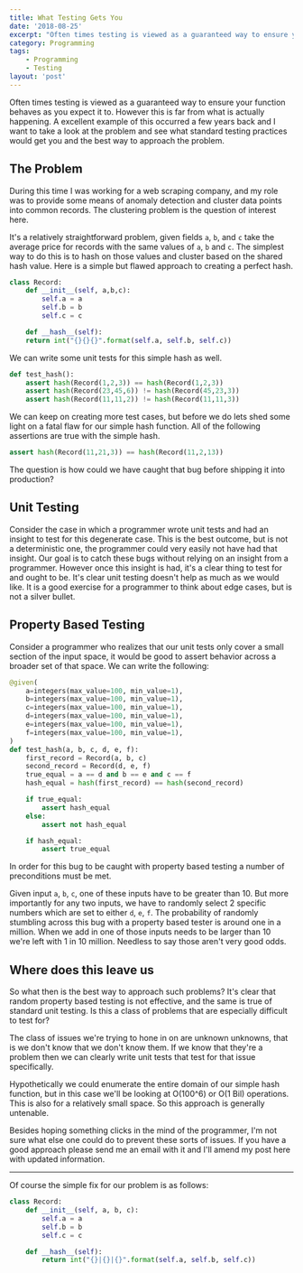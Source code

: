 ```yaml
---
title: What Testing Gets You
date: '2018-08-25'
excerpt: "Often times testing is viewed as a guaranteed way to ensure your function behaves as you expect it to. However this is far from what is actually happening. A excellent example of this occurred a few years back and I want to take a look at the problem and see what standard testing practices would get you and the best way to approach the problem."
category: Programming
tags: 
    - Programming
    - Testing
layout: 'post'
---
```


Often times testing is viewed as a guaranteed way to ensure your function behaves as you expect it to. However this is far from what is actually happening. A excellent example of this occurred a few years back and I want to take a look at the problem and see what standard testing practices would get you and the best way to approach the problem.

## The Problem

During this time I was working for a web scraping company, and my role was to provide some means of anomaly detection and cluster data points into common records. The clustering problem is the question of interest here.

It's a relatively straightforward problem, given fields `a`, `b`, and `c` take the average price for records with the same values of `a`, `b` and `c`. The simplest way to do this is to hash on those values and cluster based on the shared hash value. Here is a simple but flawed approach to creating a perfect hash.

```python
class Record:
    def __init__(self, a,b,c):
        self.a = a
        self.b = b
        self.c = c

    def __hash__(self):
    return int("{}{}{}".format(self.a, self.b, self.c))
```

We can write some unit tests for this simple hash as well.

```python
def test_hash():
    assert hash(Record(1,2,3)) == hash(Record(1,2,3))
    assert hash(Record(23,45,6)) != hash(Record(45,23,3))
    assert hash(Record(11,11,2)) != hash(Record(11,11,3))
```

We can keep on creating more test cases, but before we do lets shed some light
on a fatal flaw for our simple hash function. All of the following assertions
are true with the simple hash.
```python
assert hash(Record(11,21,3)) == hash(Record(11,2,13))
```
The question is how could we have caught that bug before shipping it into production?

## Unit Testing

Consider the case in which a programmer wrote unit tests and had an insight to test for this degenerate case. This is the best outcome, but is not a deterministic one, the programmer could very easily not have had that insight. Our goal is to catch these bugs without relying on an insight from a programmer. However once this insight is had, it's a clear thing to test for and ought to be. It's clear unit testing doesn't help as much as we would like. It is a good exercise for a programmer to think about edge cases, but is not a silver bullet.

## Property Based Testing

Consider a programmer who realizes that our unit tests only cover a small section of the input space, it would be good to assert behavior across a broader set of that space. We can write the following:
```python
@given(
    a=integers(max_value=100, min_value=1),
    b=integers(max_value=100, min_value=1),
    c=integers(max_value=100, min_value=1),
    d=integers(max_value=100, min_value=1),
    e=integers(max_value=100, min_value=1),
    f=integers(max_value=100, min_value=1),
)
def test_hash(a, b, c, d, e, f):
    first_record = Record(a, b, c)
    second_record = Record(d, e, f)
    true_equal = a == d and b == e and c == f
    hash_equal = hash(first_record) == hash(second_record)

    if true_equal:
        assert hash_equal
    else:
        assert not hash_equal

    if hash_equal:
        assert true_equal
```
In order for this bug to be caught with property based testing a number of preconditions must be met.

Given input `a`, `b`, `c`, one of these inputs have to be greater than 10. But more importantly for any two inputs, we have to randomly select 2 specific numbers which are set to either `d`, `e`, `f`. The probability of randomly stumbling across this bug with a property based tester is around one in a million. When we add in one of those inputs needs to be larger than 10 we're left with 1 in 10 million. Needless to say those aren't very good odds.

## Where does this leave us

So what then is the best way to approach such problems? It's clear that random property based testing is not effective, and the same is true of standard unit testing. Is this a class of problems that are especially difficult to test for?

The class of issues we're trying to hone in on are unknown unknowns, that is we don't know that we don't know them. If we know that they're a problem then we can clearly write unit tests that test for that issue specifically.

Hypothetically we could enumerate the entire domain of our simple hash function, but in this case we'll be looking at O(100^6) or O(1 Bil) operations. This is also for a relatively small space. So this approach is generally untenable.

Besides hoping something clicks in the mind of the programmer, I'm not sure what else one could do to prevent these sorts of issues. If you have a good approach please send me an email with it and I'll amend my post here with updated information.

---

Of course the simple fix for our problem is as follows:
```python
class Record:
    def __init__(self, a, b, c):
        self.a = a
        self.b = b
        self.c = c

    def __hash__(self):
        return int("{}|{}|{}".format(self.a, self.b, self.c))
```
